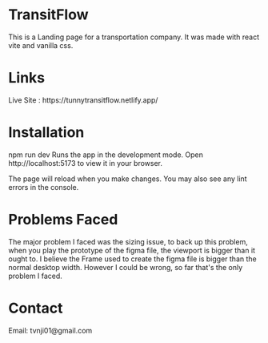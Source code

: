 <h1>TransitFlow</h1>
This is a Landing page for a transportation company. It was made with react vite and vanilla css.

<h1>Links</h1>
Live Site : https://tunnytransitflow.netlify.app/

<h1>Installation</h1>
npm run dev
Runs the app in the development mode.
Open http://localhost:5173 to view it in your browser.

The page will reload when you make changes.
You may also see any lint errors in the console.

<h1>Problems Faced</h1>
The major problem I faced was the sizing issue, to back up this problem, when you play the prototype of the figma file, the viewport is bigger than it ought to. I believe the Frame used to create the figma file is bigger than the normal desktop width. However I could be wrong, so far that's the only problem I faced.

<h1>Contact</h1>
Email: tvnji01@gmail.com
